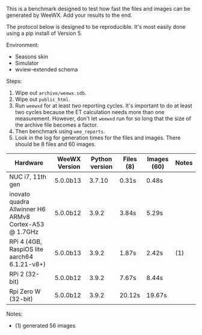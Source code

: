 This is a benchmark designed to test how fast the files and images can be
generated by WeeWX. Add your results to the end.

The protocol below is designed to be reproducible. It's most easily done using
a pip install of Version 5.

Environment:
- Seasons skin
- Simulator
- wview-extended schema

Steps:
1. Wipe out `archive/weewx.sdb`.
2. Wipe out `public_html`.
3. Run `weewxd` for at least *two* reporting cycles. It's important to do at 
   least two cycles because the ET calculation needs more than one measurement. 
   However, don't let `weewxd` run for so long that the size of the archive file 
   becomes a factor.
4. Then benchmark using `wee_reports`.
5. Look in the log for generation times for the files and images. There should
   be 8 files and 60 images.

| Hardware                                                  | WeeWX Version | Python version | Files (8) | Images (60) | Notes |
|-----------------------------------------------------------|---------------|----------------|-----------|-------------|-------|
| NUC i7, 11th gen                                          | 5.0.0b13      | 3.7.10         | 0.31s     | 0.48s       |       |
| inovato quadra Allwinner H6<br/>ARMv8 Cortex-A53 @ 1.7GHz | 5.0.0b12      | 3.9.2          | 3.84s     | 5.29s       |       |
| RPi 4 (4GB, RaspiOS lite aarch64 6.1.21-v8+)              | 5.0.0b13      | 3.9.2          | 1.87s     | 2.42s       |  (1)  |
| RPi 2 (32-bit)                                            | 5.0.0b12      | 3.9.2          | 7.67s     | 8.44s       |       |
| Rpi Zero W (32-bit)                                       | 5.0.0b12      | 3.9.2          | 20.12s    | 19.67s      |       |


Notes:
 * (1) generated 56 images
